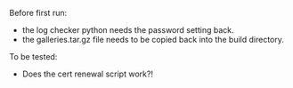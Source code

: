 Before first run:
* the log checker python needs the password setting back.
* the galleries.tar.gz file needs to be copied back into the build directory.

To be tested:
* Does the cert renewal script work?!
